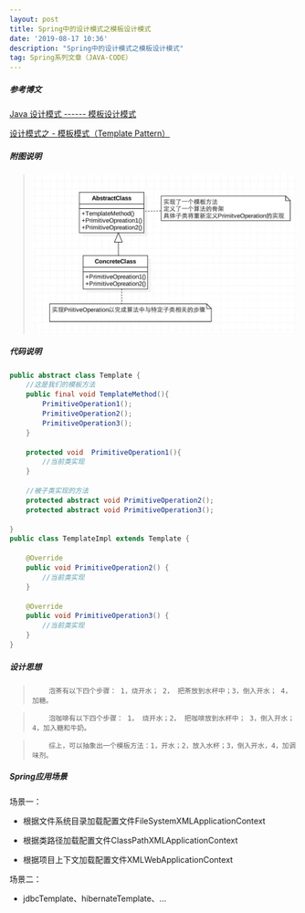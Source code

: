 ```yaml
---
layout: post
title: Spring中的设计模式之模板设计模式
date: '2019-08-17 10:36'
description: "Spring中的设计模式之模板设计模式"
tag: Spring系列文章（JAVA-CODE）
---
```


##### 参考博文

[Java 设计模式 ------ 模板设计模式](https://www.cnblogs.com/SamWeb/p/8007533.html)

[设计模式之 - 模板模式（Template Pattern）](https://www.cnblogs.com/qq-361807535/p/6854191.html)

##### 附图说明

<!-- ![模板设计模式](../images/post/模板设计模式.jpg) -->
> <img src="/images/post/模板设计模式.jpg" width="600px" height="">

##### 代码说明

```java
public abstract class Template {
    //这是我们的模板方法
    public final void TemplateMethod(){
        PrimitiveOperation1();  
        PrimitiveOperation2();
        PrimitiveOperation3();
    }

    protected void  PrimitiveOperation1(){
        //当前类实现
    }

    //被子类实现的方法
    protected abstract void PrimitiveOperation2();
    protected abstract void PrimitiveOperation3();

}
public class TemplateImpl extends Template {

    @Override
    public void PrimitiveOperation2() {
        //当前类实现
    }

    @Override
    public void PrimitiveOperation3() {
        //当前类实现
    }
}
```

##### 设计思想

>         泡茶有以下四个步骤： 1，烧开水； 2， 把茶放到水杯中；3，倒入开水； 4，加糖。

>         泡咖啡有以下四个步骤： 1， 烧开水；2， 把咖啡放到水杯中； 3，倒入开水；4，加入糖和牛奶。

>         综上，可以抽象出一个模板方法：1，开水；2，放入水杯；3，倒入开水，4，加调味剂。

##### Spring应用场景

场景一：

- 根据文件系统目录加载配置文件FileSystemXMLApplicationContext

- 根据类路径加载配置文件ClassPathXMLApplicationContext

- 根据项目上下文加载配置文件XMLWebApplicationContext

场景二：

- jdbcTemplate、hibernateTemplate、...
